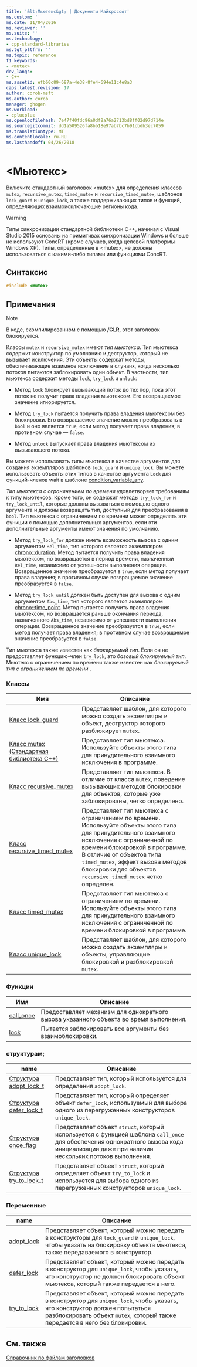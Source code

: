 ```yaml
---
title: '&lt;Мьютекс&gt; | Документы Майкрософт'
ms.custom: ''
ms.date: 11/04/2016
ms.reviewer: ''
ms.suite: ''
ms.technology:
- cpp-standard-libraries
ms.tgt_pltfrm: ''
ms.topic: reference
f1_keywords:
- <mutex>
dev_langs:
- C++
ms.assetid: efb60c89-687a-4e38-8fe4-694e11c4e8a3
caps.latest.revision: 17
author: corob-msft
ms.author: corob
manager: ghogen
ms.workload:
- cplusplus
ms.openlocfilehash: 7e47f40fdc96a0df8a76a2713bd8ff02d97d714e
ms.sourcegitcommit: dd1a509526fa8bb18e97ab7bc7b91cbdb3ec7059
ms.translationtype: MT
ms.contentlocale: ru-RU
ms.lasthandoff: 04/26/2018
---
```

# <a name="ltmutexgt"></a>&lt;Мьютекс&gt;

Включите стандартный заголовок \<mutex> для определения классов `mutex`, `recursive_mutex`, `timed_mutex` и `recursive_timed_mutex`, шаблонов `lock_guard` и `unique_lock`, а также поддерживающих типов и функций, определяющих взаимоисключающие регионы кода.

> [!WARNING]
> Типы синхронизации стандартной библиотеки C++, начиная с Visual Studio 2015 основаны на примитивах синхронизации Windows и больше не используют ConcRT (кроме случаев, когда целевой платформы Windows XP). Типы, определенные в \<mutex>, не должны использоваться с какими-либо типами или функциями ConcRT.

## <a name="syntax"></a>Синтаксис

```cpp
#include <mutex>
```

## <a name="remarks"></a>Примечания

> [!NOTE]
> В коде, скомпилированном с помощью **/CLR**, этот заголовок блокируется.

Классы `mutex` и `recursive_mutex` имеют *тип мьютекса*. Тип мьютекса содержит конструктор по умолчанию и деструктор, который не вызывает исключения. Эти объекты содержат методы, обеспечивающие взаимное исключение в случаях, когда несколько потоков пытаются заблокировать один объект. В частности, тип мьютекса содержит методы `lock`, `try_lock` и `unlock`:

- Метод `lock` блокирует вызывающий поток до тех пор, пока этот поток не получит права владения мьютексом. Его возвращаемое значение игнорируется.

- Метод `try_lock` пытается получить права владения мьютексом без блокировки. Его возвращаемое значение можно преобразовать в `bool` и оно является `true`, если метод получает права владения; в противном случае — `false`.

- Метод `unlock` выпускает права владения мьютексом из вызывающего потока.

Вы можете использовать типы мьютекса в качестве аргументов для создания экземпляров шаблонов `lock_guard` и `unique_lock`. Вы можете использовать объекты этих типов в качестве аргумента `Lock` для функций-членов wait в шаблоне [condition_variable_any](../standard-library/condition-variable-any-class.md).

*Тип мьютекса с ограничением по времени* удовлетворяет требованиям к типу мьютексов. Кроме того, он содержит методы `try_lock_for` и `try_lock_until`, которые должны вызываться с помощью одного аргумента и должны возвращать тип, доступный для преобразования в `bool`. Тип мьютекса с ограничением по времени может определять эти функции с помощью дополнительных аргументов, если эти дополнительные аргументы имеют значения по умолчанию.

- Метод `try_lock_for` должен иметь возможность вызова с одним аргументом `Rel_time`, тип которого является экземпляром [chrono::duration](../standard-library/duration-class.md). Метод пытается получить права владения мьютексом, но возвращается в период времени, назначенный `Rel_time`, независимо от успешности выполнения операции. Возвращенное значение преобразуется в `true`, если метод получает права владения; в противном случае возвращаемое значение преобразуется в `false`.

- Метод `try_lock_until` должен быть доступен для вызова с одним аргументом `Abs_time`, тип которого является экземпляром [chrono::time_point](../standard-library/time-point-class.md). Метод пытается получить права владения мьютексом, но возвращается раньше окончания периода, назначенного `Abs_time`, независимо от успешности выполнения операции. Возвращенное значение преобразуется в `true`, если метод получает права владения; в противном случае возвращаемое значение преобразуется в `false`.

Тип мьютекса также известен как *блокируемый тип*. Если он не предоставляет функцию-член `try_lock`, это *базовый блокируемый тип*. Мьютекс с ограничением по времени также известен как *блокируемый тип с ограничением по времени* .

### <a name="classes"></a>Классы

|Имя|Описание|
|----------|-----------------|
|[Класс lock_guard](../standard-library/lock-guard-class.md)|Представляет шаблон, для которого можно создать экземпляры и объект, деструктор которого разблокирует `mutex`.|
|[Класс mutex (Стандартная библиотека C++)](../standard-library/mutex-class-stl.md)|Представляет тип мьютекса. Используйте объекты этого типа для принудительного взаимного исключения в программе.|
|[Класс recursive_mutex](../standard-library/recursive-mutex-class.md)|Представляет тип мьютекса. В отличие от класса `mutex`, поведение вызывающих методов блокировки для объектов, которые уже заблокированы, четко определено.|
|[Класс recursive_timed_mutex](../standard-library/recursive-timed-mutex-class.md)|Представляет тип мьютекса с ограничением по времени. Используйте объекты этого типа для принудительного взаимного исключения с ограниченной по времени блокировкой в программе. В отличие от объектов типа `timed_mutex`, эффект вызова методов блокировки для объектов `recursive_timed_mutex` четко определен.|
|[Класс timed_mutex](../standard-library/timed-mutex-class.md)|Представляет тип мьютекса с ограничением по времени. Используйте объекты этого типа для принудительного взаимного исключения с ограниченной по времени блокировкой в программе.|
|[Класс unique_lock](../standard-library/unique-lock-class.md)|Представляет шаблон, для которого можно создать экземпляры и объекты, управляющие блокировкой и разблокировкой `mutex`.|

### <a name="functions"></a>Функции

|Имя|Описание|
|----------|-----------------|
|[call_once](../standard-library/mutex-functions.md#call_once)|Предоставляет механизм для однократного вызова указанного объекта во время выполнения.|
|[lock](../standard-library/mutex-functions.md#lock)|Пытается заблокировать все аргументы без взаимоблокировки.|

### <a name="structs"></a>структурам;

|name|Описание|
|----------|-----------------|
|[Структура adopt_lock_t](../standard-library/adopt-lock-t-structure.md)|Представляет тип, который используется для определения `adopt_lock`.|
|[Структура defer_lock_t](../standard-library/defer-lock-t-structure.md)|Представляет тип, который определяет объект `defer_lock`, используемый для выбора одного из перегруженных конструкторов `unique_lock`.|
|[Структура once_flag](../standard-library/once-flag-structure.md)|Представляет объект `struct`, который используется с функцией шаблона `call_once` для обеспечения однократного вызова кода инициализации даже при наличии нескольких потоков выполнения.|
|[Структура try_to_lock_t](../standard-library/try-to-lock-t-structure.md)|Представляет объект `struct`, который определяет объект `try_to_lock` и используется для выбора одного из перегруженных конструкторов `unique_lock`.|

### <a name="variables"></a>Переменные

|name|Описание|
|----------|-----------------|
|[adopt_lock](../standard-library/mutex-functions.md#adopt_lock)|Представляет объект, который можно передать в конструкторы для `lock_guard` и `unique_lock`, чтобы указать на блокировку объекта мьютекса, также передаваемого в конструктор.|
|[defer_lock](../standard-library/mutex-functions.md#defer_lock)|Представляет объект, который можно передать в конструктор для `unique_lock`, чтобы указать, что конструктор не должен блокировать объект мьютекса, который также передается в него.|
|[try_to_lock](../standard-library/mutex-functions.md#try_to_lock)|Представляет объект, который можно передать в конструктор для `unique_lock`, чтобы указать, что конструктор должен попытаться разблокировать объект `mutex`, который также передается в него без блокировки.|

## <a name="see-also"></a>См. также

[Справочник по файлам заголовков](../standard-library/cpp-standard-library-header-files.md)<br/>
